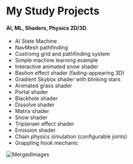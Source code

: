 # My Study Projects
<h4> AI, ML, Shaders, Physics 2D/3D. </h4>


- AI State Machine
- NavMesh pathfinding
- Custromg grid and pathfinding system
- Simple machine learning example
- Interactive animated snow shader
- Bastion effect shader (fading-appearing 3D)
- Gradient Skybox shader with blinking stars
- Animated grass shader
- Portal shader
- Blackhole shader
- Dissolve shader
- Matrix shader
- Snow shader
- Triplanaer effect shader
- Emission shader
- Chain physics simulation (configurable joints)
- Grappling hook mechanic

![MergedImages](https://user-images.githubusercontent.com/10260469/227236282-c96800ab-178b-4162-a2f8-64ee564f654b.png)
